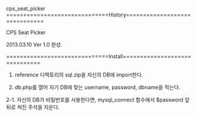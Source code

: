 cps_seat_picker
==============================History==============================

CPS Seat Picker

2013.03.10 Ver 1.0 완성.

==============================Install==============================

1. reference 디렉토리의 sql.zip을 자신의 DB에 import한다.

2. db.php를 열어 자기 DB에 맞는 username, password, dbname을 적는다.

2-1. 자신의 DB가 비밀번호를 사용한다면, mysql_connect 함수에서 $password 앞뒤로 쳐진 주석을 지운다.
